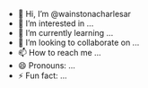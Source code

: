 - 👋 Hi, I’m @wainstonacharlesar
- 👀 I’m interested in ...
- 🌱 I’m currently learning ...
- 💞️ I’m looking to collaborate on ...
- 📫 How to reach me ...
- 😄 Pronouns: ...
- ⚡ Fun fact: ...

<!---
wainstonacharlesar/wainstonacharlesar is a ✨ special ✨ repository because its `README.md` (this file) appears on your GitHub profile.
You can click the Preview link to take a look at your changes.
--->
